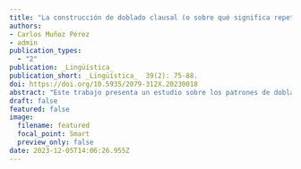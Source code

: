 ```yaml
---
title: "La construcción de doblado clausal (o sobre qué significa repetir una oración)"
authors:
- Carlos Muñoz Pérez
- admin
publication_types:
  - "2"
publication: _Lingüística_
publication_short: _Lingüística_  39(2): 75-88.
doi: https://doi.org/10.5935/2079-312X.20230018
abstract: "Este trabajo presenta un estudio sobre los patrones de doblado en español que sigue la línea de análisis de Muñoz Pérez y Verdecchia (2022). Se introduce un patrón de doblado que no se ha discutido previamente en la bibliografía, el doblado clausal, y se compara este patrón con el doblado de predicados. Se argumenta que ambos patrones tienen en esencia la misma estructura, pero se distinguen por la naturaleza de los constituyentes que se encuentran dislocados en cada una. Este factor da lugar a una serie de diferencias formales e interpretativas que se capturan a partir de un análisis unificado."
draft: false
featured: false
image:
  filename: featured
  focal_point: Smart
  preview_only: false
date: 2023-12-05T14:06:26.955Z
---
```

